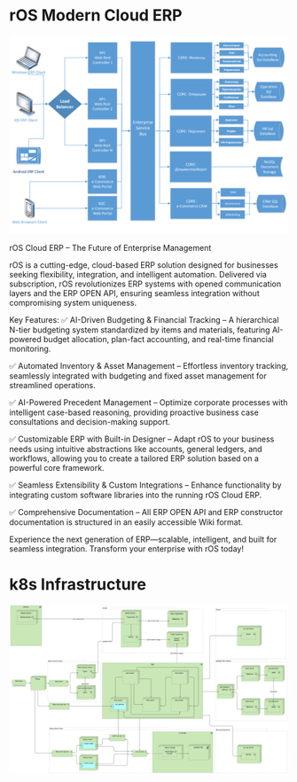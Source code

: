 # rOS Modern Cloud ERP
<img border="0" src="https://github.com/vadimprogsource/rOS/blob/main/erp.png">

rOS Cloud ERP – The Future of Enterprise Management

rOS is a cutting-edge, cloud-based ERP solution designed for businesses seeking flexibility, integration, and intelligent automation. Delivered via subscription, rOS revolutionizes ERP systems with opened communication layers and the ERP OPEN API, ensuring seamless integration without compromising system uniqueness.

Key Features:
✅ AI-Driven Budgeting & Financial Tracking – A hierarchical N-tier budgeting system standardized by items and materials, featuring AI-powered budget allocation, plan-fact accounting, and real-time financial monitoring.

✅ Automated Inventory & Asset Management – Effortless inventory tracking, seamlessly integrated with budgeting and fixed asset management for streamlined operations.

✅ AI-Powered Precedent Management – Optimize corporate processes with intelligent case-based reasoning, providing proactive business case consultations and decision-making support.

✅ Customizable ERP with Built-in Designer – Adapt rOS to your business needs using intuitive abstractions like accounts, general ledgers, and workflows, allowing you to create a tailored ERP solution based on a powerful core framework.

✅ Seamless Extensibility & Custom Integrations – Enhance functionality by integrating custom software libraries into the running rOS Cloud ERP.

✅ Comprehensive Documentation – All ERP OPEN API and ERP constructor documentation is structured in an easily accessible Wiki format.

Experience the next generation of ERP—scalable, intelligent, and built for seamless integration. Transform your enterprise with rOS today!

# k8s Infrastructure
<img border="0" src="https://github.com/vadimprogsource/rOS/blob/main/ros.png">
